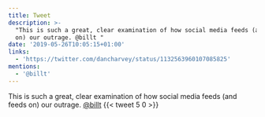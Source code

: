 ```yaml
---
title: Tweet
description: >-
  "This is such a great, clear examination of how social media feeds (and feeds
  on) our outrage. @billt "
date: '2019-05-26T10:05:15+01:00'
links:
  - 'https://twitter.com/dancharvey/status/1132563960107085825'
mentions:
  - '@billt'
---
```

This is such a great, clear examination of how social media feeds (and feeds on) our outrage. [@billt](https://twitter.com/@billt) 
      {{< tweet 5 0 >}}
    
